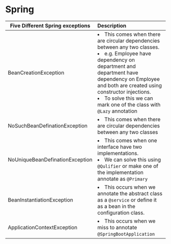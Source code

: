 # Spring

| Five Different Spring exceptions | Description |
----|:----
|BeanCreationException | <li>This comes when there are circular dependencies between any two classes. <li> e.g. Employee have dependency on department and department have dependency on Employee and both are created using constructor injections. <li>To solve this we can mark one of the class with `@Lazy` annotation 
|NoSuchBeanDefinationException| <li>This comes when there are circular dependencies between any two classes
|NoUniqueBeanDefinationException| <li> This comes when one interface have two implementations. <li> We can solve this using `@Qulifier` or make one of the implementation annotate as `@Primary`
|BeanInstantiationException|<li> This occurs when we annotate the abstract class as a `@service` or define it as a bean in the configuration class.
|ApplicationContextException|<li> This occurs when we miss to annotate `@SpringBootApplication`
